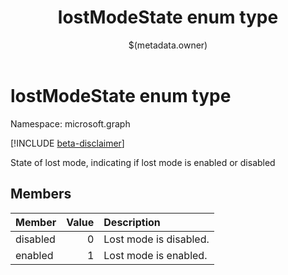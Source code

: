 ﻿---
title: "lostModeState enum type"
description: "State of lost mode, indicating if lost mode is enabled or disabled"
localization_priority: Normal
author: "$(metadata.owner)"
ms.prod: ""
doc_type: enumPageType
---

# lostModeState enum type

Namespace: microsoft.graph

[!INCLUDE [beta-disclaimer](../../includes/beta-disclaimer.md)]

State of lost mode, indicating if lost mode is enabled or disabled

## Members

| Member   | Value | Description            |
| :------- | ----: | :--------------------- |
| disabled | 0     | Lost mode is disabled. |
| enabled  | 1     | Lost mode is enabled.  |